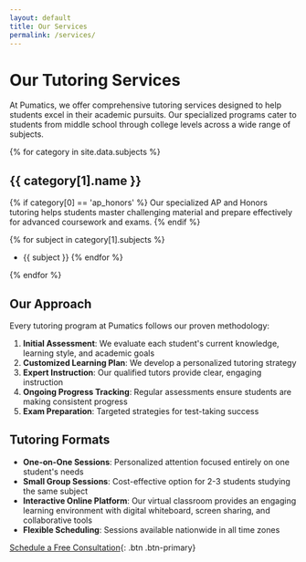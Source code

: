 ```yaml
---
layout: default
title: Our Services
permalink: /services/
---
```


# Our Tutoring Services

At Pumatics, we offer comprehensive tutoring services designed to help students excel in their academic pursuits. Our specialized programs cater to students from middle school through college levels across a wide range of subjects.

{% for category in site.data.subjects %}
## {{ category[1].name }}
{% if category[0] == 'ap_honors' %}
Our specialized AP and Honors tutoring helps students master challenging material and prepare effectively for advanced coursework and exams.
{% endif %}

{% for subject in category[1].subjects %}
- {{ subject }}
{% endfor %}

{% endfor %}

## Our Approach

Every tutoring program at Pumatics follows our proven methodology:

1. **Initial Assessment**: We evaluate each student's current knowledge, learning style, and academic goals
2. **Customized Learning Plan**: We develop a personalized tutoring strategy
3. **Expert Instruction**: Our qualified tutors provide clear, engaging instruction
4. **Ongoing Progress Tracking**: Regular assessments ensure students are making consistent progress
5. **Exam Preparation**: Targeted strategies for test-taking success

## Tutoring Formats

- **One-on-One Sessions**: Personalized attention focused entirely on one student's needs
- **Small Group Sessions**: Cost-effective option for 2-3 students studying the same subject
- **Interactive Online Platform**: Our virtual classroom provides an engaging learning environment with digital whiteboard, screen sharing, and collaborative tools
- **Flexible Scheduling**: Sessions available nationwide in all time zones

[Schedule a Free Consultation](/contact){: .btn .btn-primary} 